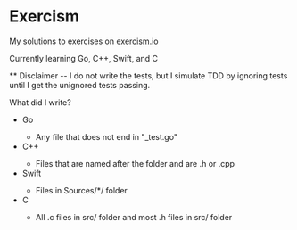 # Exercism

My solutions to exercises on <a href="https://exercism.io/profiles/jrbarbati">exercism.io</a>

Currently learning Go, C++, Swift, and C

** Disclaimer -- I do not write the tests, but I simulate TDD by ignoring tests until I get the unignored tests passing.

What did I write?
<ul>
	<li>Go</li>
	<ul>
		<li>Any file that does not end in "_test.go"</li>
	</ul>
	<li>C++</li>
	<ul>
		<li>Files that are named after the folder and are .h or .cpp</li>
	</ul>
	<li>Swift</li>
	<ul>
		<li>Files in Sources/*/ folder</li>
	</ul>
	<li>C</li>
	<ul>
		<li>All .c files in src/ folder and most .h files in src/ folder</li>
	</ul>
</ul>
